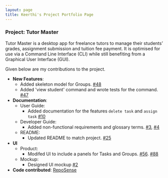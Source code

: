 ```yaml
---
layout: page
title: Keerthi's Project Portfolio Page
---
```


### Project: Tutor Master

Tutor Master is a desktop app for freelance tutors to manage their students’ grades, assignment submission and tuition fee payment. It is optimised for use via a Command Line Interface (CLI) while still benefiting from a Graphical User Interface (GUI).

Given below are my contributions to the project.

* **New Features**:
    * Added skeleton model for Groups. [\#48](https://github.com/AY2122S1-CS2103T-W16-4/tp/issues/48)
    * Added 'view student' command and wrote tests for the command. [\#47](https://github.com/AY2122S1-CS2103T-W16-4/tp/issues/47)
* **Documentation**:
    * User Guide:
        * Added documentation for the features `delete task` and `assign task` [\#10](https://github.com/AY2122S1-CS2103T-W16-4/tp/issues/10)
    * Developer Guide:
        * Added non-functional requirements and glossary terms. [\#3](https://github.com/AY2122S1-CS2103T-W16-4/tp/issues/3), [\#4](https://github.com/AY2122S1-CS2103T-W16-4/tp/issues/4)
    * README:
        * Updated README to match project. [\#25](https://github.com/AY2122S1-CS2103T-W16-4/tp/issues/25)
* **UI**
    * Product:
        * Modifed UI to include a panels for Tasks and Groups. [\#56](https://github.com/AY2122S1-CS2103T-W16-4/tp/issues/56). [\#88](https://github.com/AY2122S1-CS2103T-W16-4/tp/issues/88)
    * Mockup:
        * Designed UI mockup [\#2](https://github.com/AY2122S1-CS2103T-W16-4/tp/issues/2)
* **Code contributed**: [RepoSense](https://nus-cs2103-ay2122s1.github.io/tp-dashboard/?search=kvihashini&sort=groupTitle&sortWithin=title&timeframe=commit&mergegroup=&groupSelect=groupByRepos&breakdown=true&checkedFileTypes=docs~functional-code~test-code~other&since=2021-09-17&tabOpen=true&tabType=authorship&tabAuthor=kvihashini&tabRepo=AY2122S1-CS2103T-W16-4%2Ftp%5Bmaster%5D&authorshipIsMergeGroup=false&authorshipFileTypes=docs~functional-code~test-code&authorshipIsBinaryFileTypeChecked=false&zFR=false)
